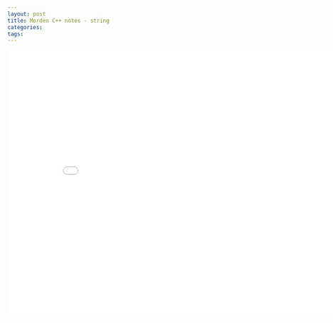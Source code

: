```yaml
---
layout: post
title: Morden C++ notes - string
categories:
tags:
---
```


<center><embed src="/pdfs/posts/Morden cpp notes — string.pdf" width="850" height="600"></center>
